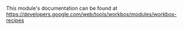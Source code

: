 This module's documentation can be found at <https://developers.google.com/web/tools/workbox/modules/workbox-recipes>
